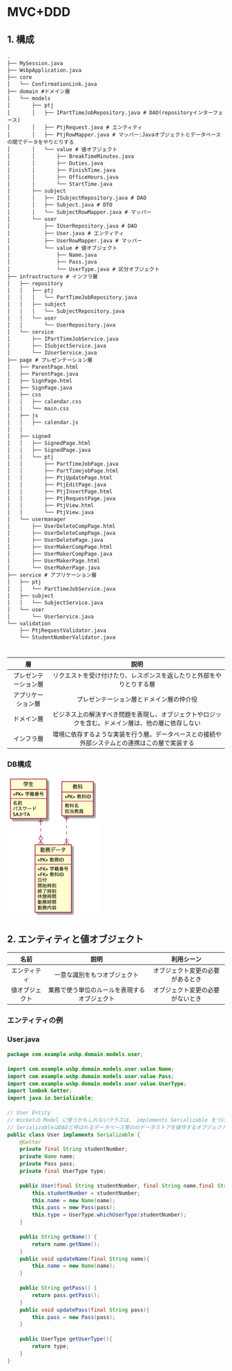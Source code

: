 # MVC+DDD

## 1. 構成

```shell
.
├── MySession.java
├── WsbpApplication.java
├── core
│   └── ConfirmationLink.java
├── domain #ドメイン層
│   └── models
│       ├── ptj
│       │   ├── IPartTimeJobRepository.java # DAO(repositoryインターフェース)
│       │   ├── PtjRequest.java # エンティティ
│       │   ├── PtjRowMapper.java # マッパー:Javaオブジェクトとデータベースの間でデータをやりとりする
│       │   └── value # 値オブジェクト
│       │       ├── BreakTimeMinutes.java
│       │       ├── Duties.java
│       │       ├── FinishTime.java
│       │       ├── OfficeHours.java
│       │       └── StartTime.java
│       ├── subject
│       │   ├── ISubjectRepository.java # DAO
│       │   ├── Subject.java # DTO
│       │   └── SubjectRowMapper.java # マッパー
│       └── user
│           ├── IUserRepository.java # DAO
│           ├── User.java # エンティティ
│           ├── UserRowMapper.java # マッパー
│           └── value # 値オブジェクト
│               ├── Name.java
│               ├── Pass.java
│               └── UserType.java # 区分オブジェクト
├── infrastructure # インフラ層
│   ├── repository
│   │   ├── ptj
│   │   │   └── PartTimeJobRepository.java
│   │   ├── subject
│   │   │   └── SubjectRepository.java
│   │   └── user
│   │       └── UserRepository.java
│   └── service
│       ├── IPartTimeJobService.java
│       ├── ISubjectService.java
│       └── IUserService.java
├── page # プレゼンテーション層
│   ├── ParentPage.html
│   ├── ParentPage.java
│   ├── SignPage.html
│   ├── SignPage.java
│   ├── css
│   │   ├── calendar.css
│   │   └── main.css
│   ├── js
│   │   ├── calendar.js
│   │   
│   ├── signed
│   │   ├── SignedPage.html
│   │   ├── SignedPage.java
│   │   └── ptj
│   │       ├── PartTimeJobPage.java
│   │       ├── PartTimejobPage.html
│   │       ├── PtjUpdatePage.html
│   │       ├── PtjEditPage.java
│   │       ├── PtjInsertPage.html
│   │       ├── PtjRequestPage.java
│   │       ├── PtjView.html
│   │       └── PtjView.java
│   └── usermanager
│       ├── UserDeleteCompPage.html
│       ├── UserDeleteCompPage.java
│       ├── UserDeletePage.java
│       ├── UserMakerCompPage.html
│       ├── UserMakerCompPage.java
│       ├── UserMakerPage.html
│       └── UserMakerPage.java
├── service # アプリケーション層
│   ├── ptj
│   │   └── PartTimeJobService.java
│   ├── subject
│   │   └── SubjectService.java
│   └── user
│       └── UserService.java
└── validation
    ├── PtjRequestValidator.java
    └── StudentNumberValidator.java

```

#

|     層      |                        説明                         |
|:----------:|:-------------------------------------------------:|
| プレゼンテーション層 |        リクエストを受け付けたり、レスポンスを返したりと外部をやりとりする層         |
| アプリケーション層  |               プレゼンテーション層とドメイン層の仲介役                |
|   ドメイン層    | ビジネス上の解決すべき問題を表現し、オブジェクトやロジックを含む。ドメイン層は、他の層に依存しない |
|   インフラ層    |    環境に依存するような実装を行う層。データベースとの接続や外部システムとの連携はこの層で実装する  |

### DB構成

![DB](../img/DB.png)

## 2. エンティティと値オブジェクト

|   名前    |           説明           |      利用シーン       |
|:-------:|:----------------------:|:----------------:|
| エンティティ  |     一意な識別をもつオブジェクト     | オブジェクト変更の必要があるとき |
| 値オブジェクト | 業務で使う単位のルールを表現するオブジェクト | オブジェクト変更の必要がないとき |

### エンティティの例

### User.java

```java
package com.example.wsbp.domain.models.user;

import com.example.wsbp.domain.models.user.value.Name;
import com.example.wsbp.domain.models.user.value.Pass;
import com.example.wsbp.domain.models.user.value.UserType;
import lombok.Getter;
import java.io.Serializable;

// User Entity
// Wicketの Model に使うかもしれないクラスは、 implements Serializable をつける
// SerializableはDAOと呼ばれるデータベース等ののデータストアを操作するオブジェクトのクラスである
public class User implements Serializable {
    @Getter
    private final String studentNumber;
    private Name name;
    private Pass pass;
    private final UserType type;

    public User(final String studentNumber, final String name,final String pass) {
        this.studentNumber = studentNumber;
        this.name = new Name(name);
        this.pass = new Pass(pass);
        this.type = UserType.whichUserType(studentNumber);
    }

    public String getName() {
        return name.getName();
    }
    public void updateName(final String name){
        this.name = new Name(name);
    }

    public String getPass() {
        return pass.getPass();
    }
    public void updatePass(final String pass){
        this.pass = new Pass(pass);
    }

    public UserType getUserType(){
        return type;
    }
}
```
